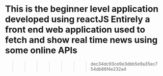 This is the beginner level application developed using reactJS 
Entirely a front end web application used to fetch and show real time news using some online APIs
=======

>>>>>>> dec34dc93ce9e3dbb5e9a35ec754db86f4e232a4
